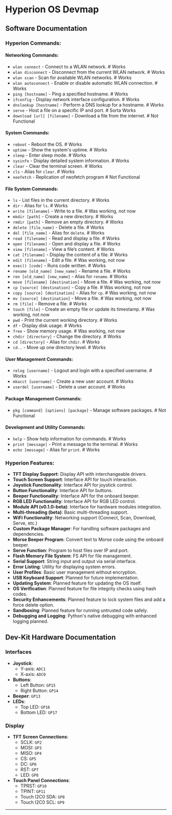 # Hyperion OS Devmap

## Software Documentation

### Hyperion Commands:

#### Networking Commands:
- `wlan connect` - Connect to a WLAN network. # Works
- `wlan disconnect` - Disconnect from the current WLAN network. # Works
- `wlan scan` - Scan for available WLAN networks. # Works
- `wlan autoconnect` - Enable or disable automatic WLAN connection. # Works
- `ping [hostname]` - Ping a specified hostname. # Works
- `ifconfig` - Display network interface configuration. # Works
- `dnslookup [hostname]` - Perform a DNS lookup for a hostname. # Works
- `serve` - Host a file on a specific IP and port. # Sorta Works
- `download [url] [filename]` - Download a file from the internet. # Not Functional


#### System Commands:
- `reboot` - Reboot the OS. # Works
- `uptime` - Show the system's uptime. # Works
- `sleep` - Enter sleep mode. # Works
- `sysinfo` - Display detailed system information. # Works
- `clear` - Clear the terminal screen. # Works
- `cls` - Alias for `clear`. # Works
- `neofetch` - Replication of neofetch program # Not Functional
#### File System Commands:
- `ls` - List files in the current directory. # Works
- `dir` - Alias for `ls`. # Works
- `write [filename]` - Write to a file. # Was working, not now
- `mkdir [path]` - Create a new directory. # Works
- `rmdir [path]` - Remove an empty directory. # Works
- `delete [file_name]` - Delete a file. # Works
- `del [file_name]` - Alias for `delete`. # Works
- `read [filename]` - Read and display a file. # Works
- `open [filename]` - Open and display a file. # Works
- `view [filename]` - View a file’s content. # Works
- `cat [filename]` - Display the content of a file. # Works
- `edit [filename]` - Edit a file. # Was working, not now
- `exec() [code]` - Runs code written. # Works
- `rename [old_name] [new_name]` - Rename a file. # Works
- `ren [old_name] [new_name]` - Alias for `rename`. # Works
- `move [filename] [destination]` - Move a file. # Was working, not now
- `cp [source] [destination]` - Copy a file. # Was working, not now
- `copy [source] [destination]` - Alias for `cp`. # Was working, not now
- `mv [source] [destination]` - Move a file. # Was working, not now
- `rm [file]` - Remove a file. # Works
- `touch [file]` - Create an empty file or update its timestamp. # Was working, not now
- `pwd` - Print the current working directory. # Works
- `df` - Display disk usage. # Works
- `free` - Show memory usage. # Was working, not now
- `chdir [directory]` - Change the directory. # Works
- `cd [directory]` - Alias for `chdir`. # Works
- `cd..` - Move up one directory level. # Works

#### User Management Commands:
- `relog [username]` - Logout and login with a specified username. # Works
- `mkacct [username]` - Create a new user account. # Works
- `userdel [username]` - Delete a user account. # Works

#### Package Management Commands:
- `pkg [command] [options] [package]` - Manage software packages.  # Not Functional

#### Development and Utility Commands:
- `help` - Show help information for commands. # Works
- `print [message]` - Print a message to the terminal. # Works
- `echo [message]` - Alias for `print`. # Works

### Hyperion Features:

- **TFT Display Support**: Display API with interchangeable drivers.
- **Touch Screen Support**: Interface API for touch interaction.
- **Joystick Functionality**: Interface API for joystick control.
- **Button Functionality**: Interface API for buttons.
- **Beeper Functionality**: Interface API for the onboard beeper.
- **RGB LED Functionality**: Interface API for RGB LED control.
- **Module API (v0.1.0-beta)**: Interface for hardware modules integration.
- **Multi-threading (beta)**: Basic multi-threading support.
- **WiFi Functionality**: Networking support (Connect, Scan, Download, Serve, etc.)
- **Custom Package Manager**: For handling software packages and dependencies.
- **Morse Beeper Program**: Convert text to Morse code using the onboard beeper.
- **Serve Function**: Program to host files over IP and port.
- **Flash Memory File System**: FS API for file management.
- **Serial Support**: String input and output via serial interface.
- **Error Listing**: Utility for displaying system errors.
- **User Profiles**: Basic user management without encryption.
- **USB Keyboard Support**: Planned for future implementation.
- **Updating System**: Planned feature for updating the OS itself.
- **OS Verification**: Planned feature for file integrity checks using hash codes.
- **Security Enhancements**: Planned feature to lock system files and add a force delete option.
- **Sandboxing**: Planned feature for running untrusted code safely.
- **Debugging and Logging**: Python's native debugging with enhanced logging planned.

## Dev-Kit Hardware Documentation

### Interfaces
- **Joystick**: 
  - Y-axis: `ADC1`
  - X-axis: `ADC0`
- **Buttons**: 
  - Left Button: `GP15`
  - Right Button: `GP14`
- **Beeper**: `GP13`
- **LEDs**: 
  - Top LED: `GP16`
  - Bottom LED: `GP17`

### Display
- **TFT Screen Connections**:
  - SCLK: `GP2`
  - MOSI: `GP3`
  - MISO: `GP4`
  - CS: `GP5`
  - DC: `GP6`
  - RST: `GP7`
  - LED: `GP8`
- **Touch Panel Connections**:
  - TPRST: `GP10`
  - TPINT: `GP11`
  - Touch I2C0 SDA: `GP8`
  - Touch I2C0 SCL: `GP9`

---
